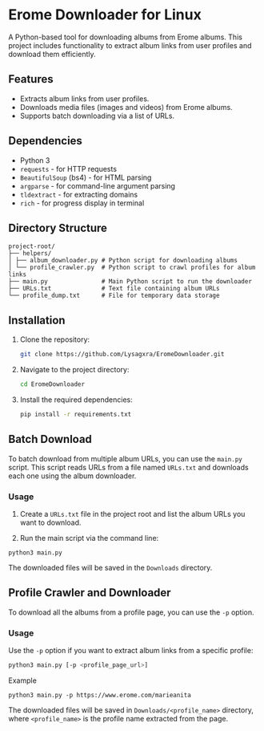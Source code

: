# Erome Downloader for Linux

A Python-based tool for downloading albums from Erome albums. This project includes functionality to extract album links from user profiles and download them efficiently.

## Features

- Extracts album links from user profiles.
- Downloads media files (images and videos) from Erome albums.
- Supports batch downloading via a list of URLs.

## Dependencies

- Python 3
- `requests` - for HTTP requests
- `BeautifulSoup` (bs4) - for HTML parsing
- `argparse` - for command-line argument parsing
- `tldextract` - for extracting domains
- `rich` - for progress display in terminal

## Directory Structure

```
project-root/
├── helpers/
│ ├── album_downloader.py # Python script for downloading albums
│ └── profile_crawler.py  # Python script to crawl profiles for album links
├── main.py               # Main Python script to run the downloader
├── URLs.txt              # Text file containing album URLs
└── profile_dump.txt      # File for temporary data storage
```

## Installation

1. Clone the repository:
   ```bash
   git clone https://github.com/Lysagxra/EromeDownloader.git

2. Navigate to the project directory:
   ```bash
   cd EromeDownloader

3. Install the required dependencies:
   ```bash
   pip install -r requirements.txt

## Batch Download

To batch download from multiple album URLs, you can use the `main.py` script. This script reads URLs from a file named `URLs.txt` and downloads each one using the album downloader.

### Usage

1. Create a `URLs.txt` file in the project root and list the album URLs you want to download.

2. Run the main script via the command line:

```
python3 main.py
```

The downloaded files will be saved in the `Downloads` directory.

## Profile Crawler and Downloader

To download all the albums from a profile page, you can use the `-p` option.

### Usage

Use the `-p` option if you want to extract album links from a specific profile:

```bash
python3 main.py [-p <profile_page_url>]
```

Example

```
python3 main.py -p https://www.erome.com/marieanita
```

The downloaded files will be saved in `Downloads/<profile_name>` directory, where `<profile_name>` is the profile name extracted from the page.
